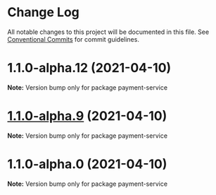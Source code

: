 # Change Log

All notable changes to this project will be documented in this file.
See [Conventional Commits](https://conventionalcommits.org) for commit guidelines.

# 1.1.0-alpha.12 (2021-04-10)

**Note:** Version bump only for package payment-service





# [1.1.0-alpha.9](https://github.com/shishirkh/lerna-tuts/compare/master-1.1.0-alpha.8...master-1.1.0-alpha.9) (2021-04-10)

**Note:** Version bump only for package payment-service





# 1.1.0-alpha.0 (2021-04-10)

**Note:** Version bump only for package payment-service

